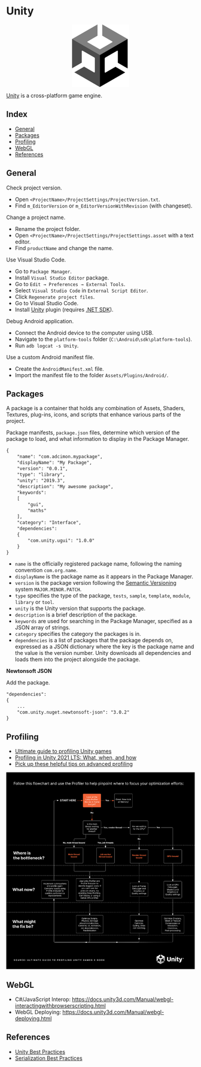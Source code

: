 # Unity

<p align="center"><img align="center" width="30%" height="30%" src="assets/unity.svg"></p>

[Unity](https://unity.com/) is a cross-platform game engine.

## Index

* [General](#general)
* [Packages](#packages)
* [Profiling](#profiling)
* [WebGL](#webgl)
* [References](#references)

## General

Check project version.
* Open `<ProjectName>/ProjectSettings/ProjectVersion.txt`.
* Find `m_EditorVersion` or `m_EditorVersionWithRevision` (with changeset).

Change a project name.
* Rename the project folder.
* Open `<ProjectName>/ProjectSettings/ProjectSettings.asset` with a text editor.
* Find `productName` and change the name.

Use Visual Studio Code.
* Go to `Package Manager`.
* Install `Visual Studio Editor` package.
* Go to `Edit → Preferences → External Tools`.
* Select `Visual Studio Code` in `External Script Editor`.
* Click `Regenerate project files`.
* Go to Visual Studio Code.
* Install [Unity](https://marketplace.visualstudio.com/items?itemName=VisualStudioToolsForUnity.vstuc) plugin (requires [.NET SDK](https://dotnet.microsoft.com/en-us/download/visual-studio-sdks)).

Debug Android application.
* Connect the Android device to the computer using USB.
* Navigate to the `platform-tools` folder (`C:\Android\sdk\platform-tools`).
* Run `adb logcat -s Unity`.

Use a custom Android manifest file.
* Create the `AndroidManifest.xml` file.
* Import the manifest file to the folder `Assets/Plugins/Android/`.

## Packages
A package is a container that holds any combination of Assets, Shaders, Textures, plug-ins, icons, and scripts that enhance various parts of the project.

Package manifests, `package.json` files, determine which version of the package to load, and what information to display in the Package Manager.
```
{
    "name": "com.adcimon.mypackage",
    "displayName": "My Package",
    "version": "0.0.1",
    "type": "library",
    "unity": "2019.3",
    "description": "My awesome package",
    "keywords":
    [
        "gui",
        "maths"
    ],
    "category": "Interface",
    "dependencies":
    {
        "com.unity.ugui": "1.0.0"
    }
}
```
* `name` is the officially registered package name, following the naming convention `com.org.name`.
* `displayName` is the package name as it appears in the Package Manager.
* `version` is the package version following the [Semantic Versioning](https://semver.org/) system `MAJOR.MINOR.PATCH`.
* `type` specifies the type of the package, `tests`, `sample`, `template`, `module`, `library` or `tool`.
* `unity` is the Unity version that supports the package.
* `description` is a brief description of the package.
* `keywords` are used for searching in the Package Manager, specified as a JSON array of strings.
* `category` specifies the category the packages is in.
* `dependencies` is a list of packages that the package depends on, expressed as a JSON dictionary where the key is the package name and the value is the version number. Unity downloads all dependencies and loads them into the project alongside the package.

**Newtonsoft JSON**

Add the package.
```
"dependencies":
{
    ...
    "com.unity.nuget.newtonsoft-json": "3.0.2"
}
```

## Profiling

* [Ultimate guide to profiling Unity games](https://resources.unity.com/games/ultimate-guide-to-profiling-unity-games)
* [Profiling in Unity 2021 LTS: What, when, and how](https://blog.unity.com/technology/profiling-in-unity-2021-lts-what-when-and-how)
* [Pick up these helpful tips on advanced profiling](https://blog.unity.com/technology/pick-up-these-helpful-tips-on-advanced-profiling)

<p align="center"><img align="center" src="assets/profiling_flowchart.png"></p>

## WebGL

* C#/JavaScript Interop: https://docs.unity3d.com/Manual/webgl-interactingwithbrowserscripting.html
* WebGL Deploying: https://docs.unity3d.com/Manual/webgl-deploying.html

## References

* [Unity Best Practices](https://unity.com/how-to)
* [Serialization Best Practices](https://forum.unity.com/threads/serialization-best-practices-megapost.155352/)
